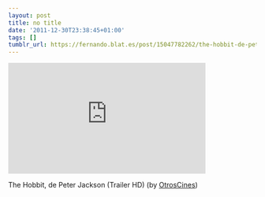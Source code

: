 ```yaml
---
layout: post
title: no title
date: '2011-12-30T23:38:45+01:00'
tags: []
tumblr_url: https://fernando.blat.es/post/15047782262/the-hobbit-de-peter-jackson-trailer-hd-by
---
```

<iframe width="400" height="225" id="youtube_iframe" src="https://www.youtube.com/embed/-QI4XEmLAPY?feature=oembed&amp;enablejsapi=1&amp;origin=https://safe.txmblr.com&amp;wmode=opaque" frameborder="0" allow="accelerometer; autoplay; encrypted-media; gyroscope; picture-in-picture" allowfullscreen></iframe>  

The Hobbit, de Peter Jackson (Trailer HD) (by [OtrosCines](http://www.youtube.com/watch?v=-QI4XEmLAPY&feature=share))

